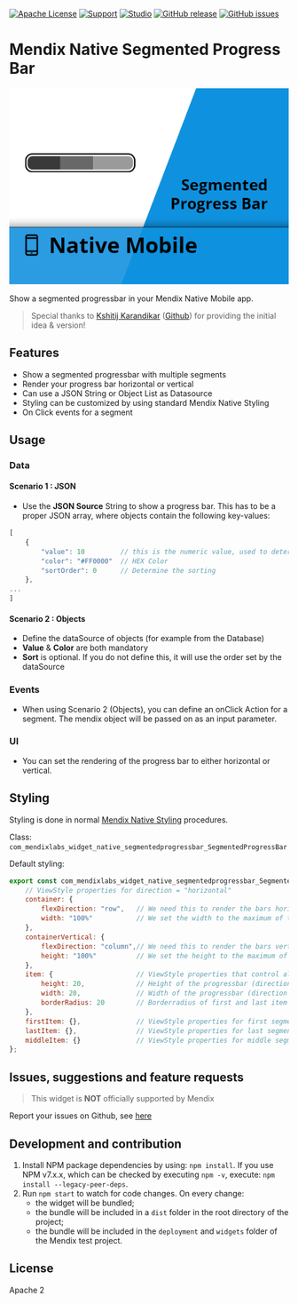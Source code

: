 [![Apache License](https://img.shields.io/badge/license-Apache%202.0-orange.svg)](http://www.apache.org/licenses/LICENSE-2.0)
[![Support](https://img.shields.io/badge/Support-Community%20(no%20active%20support)-orange.svg)](https://docs.mendix.com/developerportal/app-store/app-store-content-support)
[![Studio](https://img.shields.io/badge/Studio%20version-9.0%2B-blue.svg)](https://appstore.home.mendix.com/link/modeler/)
[![GitHub release](https://img.shields.io/github/release/JelteMX/mendix-native-segmented-progressbar)](https://github.com/JelteMX/mendix-native-segmented-progressbar/releases/latest)
[![GitHub issues](https://img.shields.io/github/issues/JelteMX/mendix-native-segmented-progressbar)](https://github.com/JelteMX/mendix-native-segmented-progressbar/issues)

# Mendix Native Segmented Progress Bar

![AppStoreIcon](/assets/AppStoreIcon.png)

Show a segmented progressbar in your Mendix Native Mobile app.

> Special thanks to [Kshitij Karandikar](https://developer.mendixcloud.com/link/profile/overview/249431) ([Github](https://github.com/mx-kshitij)) for providing the initial idea &amp; version!

## Features

- Show a segmented progressbar with multiple segments
- Render your progress bar horizontal or vertical
- Can use a JSON String or Object List as Datasource
- Styling can be customized by using standard Mendix Native Styling
- On Click events for a segment

## Usage

### Data
#### Scenario 1 : JSON

- Use the **JSON Source** String to show a progress bar. This has to be a proper JSON array, where objects contain the following key-values:

```javascript
[
    {
        "value": 10         // this is the numeric value, used to determine the size (the widget calculates the total value and sizes accordingly)
        "color": "#FF0000"  // HEX Color
        "sortOrder": 0      // Determine the sorting
    },
...
]
```

#### Scenario 2 : Objects

- Define the dataSource of objects (for example from the Database)
- **Value** & **Color** are both mandatory
- **Sort** is optional. If you do not define this, it will use the order set by the dataSource

### Events

- When using Scenario 2 (Objects), you can define an onClick Action for a segment. The mendix object will be passed on as an input parameter.

### UI

- You can set the rendering of the progress bar to either horizontal or vertical.
## Styling

Styling is done in normal [Mendix Native Styling](https://docs.mendix.com/refguide/native-styling-refguide) procedures.

Class: `com_mendixlabs_widget_native_segmentedprogressbar_SegmentedProgressBar`

Default styling:

```js
export const com_mendixlabs_widget_native_segmentedprogressbar_SegmentedProgressBar = {
    // ViewStyle properties for direction = "horizontal"
    container: {
        flexDirection: "row",   // We need this to render the bars horizontally
        width: "100%"           // We set the width to the maximum of the container
    },
    containerVertical: {
        flexDirection: "column",// We need this to render the bars vertically
        height: "100%"          // We set the height to the maximum of the container
    },
    item: {                     // ViewStyle properties that control all segments
        height: 20,             // Height of the progressbar (direction = "horizontal")
        width: 20,              // Width of the progressbar (direction = "vertical")
        borderRadius: 20        // Borderradius of first and last item
    },
    firstItem: {},              // ViewStyle properties for first segment (left when "horizontal", top when "vertical")
    lastItem: {},               // ViewStyle properties for last segment (right when "horizontal", bottom when "vertical")
    middleItem: {}              // ViewStyle properties for middle segments
};
```

## Issues, suggestions and feature requests

> This widget is **NOT** officially supported by Mendix

Report your issues on Github, see [here](https://github.com/JelteMX/mendix-native-segmented-progressbar/issues)

## Development and contribution

1. Install NPM package dependencies by using: `npm install`. If you use NPM v7.x.x, which can be checked by executing `npm -v`, execute: `npm install --legacy-peer-deps`.
1. Run `npm start` to watch for code changes. On every change:
    - the widget will be bundled;
    - the bundle will be included in a `dist` folder in the root directory of the project;
    - the bundle will be included in the `deployment` and `widgets` folder of the Mendix test project.

## License

Apache 2
